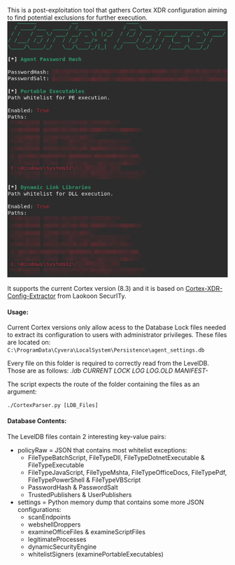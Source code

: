 This is a post-exploitation tool that gathers Cortex XDR configuration aiming to find potential exclusions for further execution.
![Screenshot](screenshot.png)

It supports the current Cortex version (8.3) and it is based on [Cortex-XDR-Config-Extractor](https://github.com/Laokoon-SecurITy/Cortex-XDR-Config-Extractor) from Laokoon SecurITy.

#### Usage:
Current Cortex versions only allow acess to the Database Lock files needed to extract its configuration to users with administrator privileges. These files are located on:
`C:\ProgramData\Cyvera\LocalSystem\Persistence\agent_settings.db`

Every file on this folder is required to correctly read from the LevelDB. Those are as follows:
*.ldb  CURRENT  LOCK  LOG  LOG.OLD  MANIFEST-*

The script expects the route of the folder containing the files as an argument:
```shell
./CortexParser.py [LDB_Files]
```

#### Database Contents:
The LevelDB files contain 2 interesting key-value pairs:
- policyRaw = JSON that contains most whitelist exceptions:
  - FileTypeBatchScript, FileTypeDll, FileTypeDotnetExecutable & FileTypeExecutable
  - FileTypeJavaScript, FileTypeMshta, FileTypeOfficeDocs, FileTypePdf, FileTypePowerShell & FileTypeVBScript
  - PasswordHash & PasswordSalt
  - TrustedPublishers & UserPublishers
- settings = Python memory dump that contains some more JSON configurations:
  - scanEndpoints
  - webshellDroppers
  - examineOfficeFiles & examineScriptFiles
  - legitimateProcesses
  - dynamicSecurityEngine
  - whitelistSigners (examinePortableExecutables)

